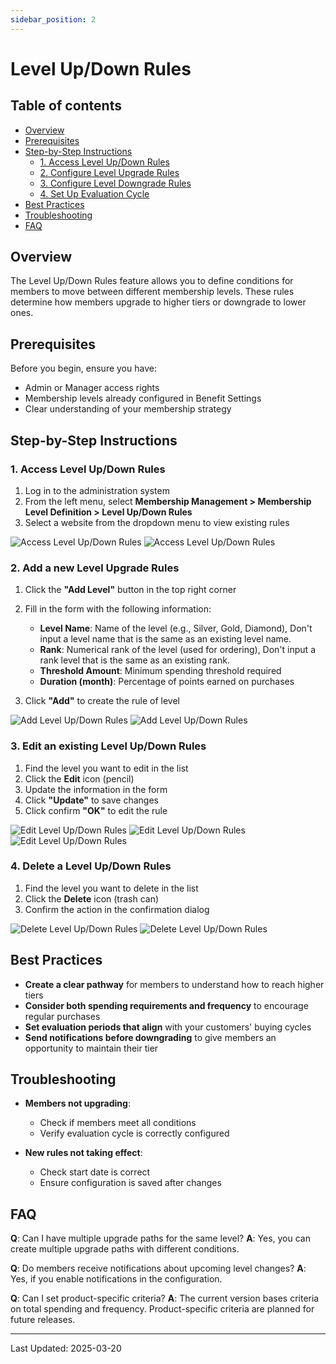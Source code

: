 ```yaml
---
sidebar_position: 2
---
```


# Level Up/Down Rules

## Table of contents
- [Overview](#overview)
- [Prerequisites](#prerequisites)
- [Step-by-Step Instructions](#step-by-step-instructions)
  - [1. Access Level Up/Down Rules](#1-access-level-updown-rules)
  - [2. Configure Level Upgrade Rules](#2-configure-level-upgrade-rules)
  - [3. Configure Level Downgrade Rules](#3-configure-level-downgrade-rules)
  - [4. Set Up Evaluation Cycle](#4-set-up-evaluation-cycle)
- [Best Practices](#best-practices)
- [Troubleshooting](#troubleshooting)
- [FAQ](#faq)

## Overview

The Level Up/Down Rules feature allows you to define conditions for members to move between different membership levels. These rules determine how members upgrade to higher tiers or downgrade to lower ones.

## Prerequisites

Before you begin, ensure you have:
- Admin or Manager access rights
- Membership levels already configured in Benefit Settings
- Clear understanding of your membership strategy

## Step-by-Step Instructions

### 1. Access Level Up/Down Rules

1. Log in to the administration system
2. From the left menu, select **Membership Management > Membership Level Definition > Level Up/Down Rules**
3. Select a website from the dropdown menu to view existing rules

![Access Level Up/Down Rules](./imgs/02-level-up-down-rules/01-lv-ud-rules-sky007.png)
![Access Level Up/Down Rules](./imgs/02-level-up-down-rules/02-lv-ud-rules-hince.png)

### 2. Add a new Level Upgrade Rules

1. Click the **"Add Level"** button in the top right corner
2. Fill in the form with the following information:
   - **Level Name**: Name of the level (e.g., Silver, Gold, Diamond), Don't input a level name that is the same as an existing level name.
   - **Rank**: Numerical rank of the level (used for ordering), Don't input a rank level that is the same as an existing rank.
   - **Threshold Amount**: Minimum spending threshold required
   - **Duration (month)**: Percentage of points earned on purchases
   
3. Click **"Add"** to create the rule of level

![Add Level Up/Down Rules](./imgs/02-level-up-down-rules/03-lv-ud-rules-add.png)
![Add Level Up/Down Rules](./imgs/02-level-up-down-rules/04-lv-ud-rules-add.png)

### 3. Edit an existing Level Up/Down Rules

1. Find the level you want to edit in the list
2. Click the **Edit** icon (pencil)
3. Update the information in the form
4. Click **"Update"** to save changes
5. Click confirm **"OK"** to edit the rule

![Edit Level Up/Down Rules](./imgs/02-level-up-down-rules/05-lv-ud-rules-edit.png)
![Edit Level Up/Down Rules](./imgs/02-level-up-down-rules/06-lv-ud-rules-edit.png)
![Edit Level Up/Down Rules](./imgs/02-level-up-down-rules/07-lv-ud-rules-edit.png)

### 4. Delete a Level Up/Down Rules

1. Find the level you want to delete in the list
2. Click the **Delete** icon (trash can)
3. Confirm the action in the confirmation dialog

![Delete Level Up/Down Rules](./imgs/02-level-up-down-rules/08-lv-ud-rules-delete.png)
![Delete Level Up/Down Rules](./imgs/02-level-up-down-rules/09-lv-ud-rules-delete.png)

## Best Practices

- **Create a clear pathway** for members to understand how to reach higher tiers
- **Consider both spending requirements and frequency** to encourage regular purchases
- **Set evaluation periods that align** with your customers' buying cycles
- **Send notifications before downgrading** to give members an opportunity to maintain their tier

## Troubleshooting

- **Members not upgrading**:
  - Check if members meet all conditions
  - Verify evaluation cycle is correctly configured

- **New rules not taking effect**:
  - Check start date is correct
  - Ensure configuration is saved after changes

## FAQ

**Q**: Can I have multiple upgrade paths for the same level?
**A**: Yes, you can create multiple upgrade paths with different conditions.

**Q**: Do members receive notifications about upcoming level changes?
**A**: Yes, if you enable notifications in the configuration.

**Q**: Can I set product-specific criteria?
**A**: The current version bases criteria on total spending and frequency. Product-specific criteria are planned for future releases.

---
Last Updated: 2025-03-20

